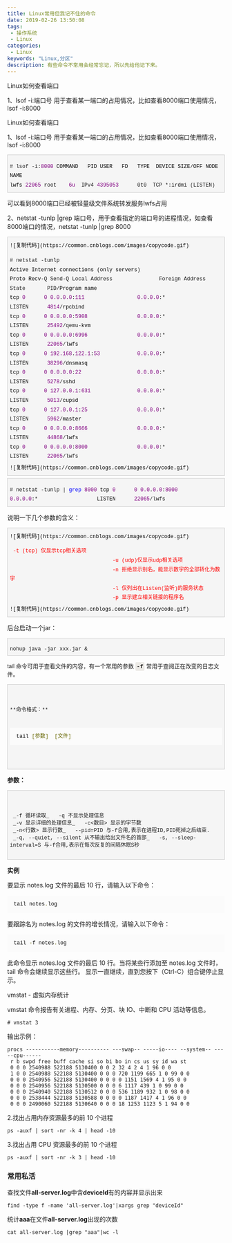 ```yaml
---
title: Linux常用但我记不住的命令
date: 2019-02-26 13:50:08
tags: 
 - 操作系统
 - Linux
categories: 
 - Linux
keywords: "Linux,分区"
description: 有些命令不常用会经常忘记，所以先给他记下来。
---
```


Linux如何查看端口

1、lsof -i:端口号 用于查看某一端口的占用情况，比如查看8000端口使用情况，lsof -i:8000

<!--more-->
Linux如何查看端口

1、lsof -i:端口号 用于查看某一端口的占用情况，比如查看8000端口使用情况，lsof -i:8000

<div class="cnblogs_code" style="margin: 5px 0px; padding: 5px; background-color: rgb(245, 245, 245); border: 1px solid rgb(204, 204, 204); overflow: auto; font-family: &quot;Courier New&quot; !important; font-size: 12px !important;">  

<pre style="margin-bottom: 0px; padding: 0px; white-space: pre-wrap; font-family: &quot;Courier New&quot; !important; font-size: 12px !important;"># lsof -i:<span style="margin: 0px; padding: 0px; line-height: 1.8; color: rgb(128, 0, 128);">8000</span> <span style="margin: 0px; padding: 0px; line-height: 1.8; color: rgb(0, 0, 0);">COMMAND   PID USER   FD   TYPE  DEVICE SIZE</span>/<span style="margin: 0px; padding: 0px; line-height: 1.8; color: rgb(0, 0, 0);">OFF NODE NAME  
lwfs</span> <span style="margin: 0px; padding: 0px; line-height: 1.8; color: rgb(128, 0, 128);">22065</span> root    <span style="margin: 0px; padding: 0px; line-height: 1.8; color: rgb(128, 0, 128);">6u</span>  IPv4 <span style="margin: 0px; padding: 0px; line-height: 1.8; color: rgb(128, 0, 128);">4395053</span>      0t0  TCP *:irdmi (LISTEN)</pre>

</div>

可以看到8000端口已经被轻量级文件系统转发服务lwfs占用

2、netstat -tunlp |grep 端口号，用于查看指定的端口号的进程情况，如查看8000端口的情况，netstat -tunlp |grep 8000

<div class="cnblogs_code" style="margin: 5px 0px; padding: 5px; background-color: rgb(245, 245, 245); border: 1px solid rgb(204, 204, 204); overflow: auto; font-family: &quot;Courier New&quot; !important; font-size: 12px !important;">  

<div class="cnblogs_code_toolbar" style="margin: 5px 0px 0px; padding: 0px;"><span class="cnblogs_code_copy" style="margin: 0px; padding: 0px 5px 0px 0px; line-height: 1.8;"><a title="复制代码" style="margin: 0px; padding: 0px; color: rgb(0, 0, 0); border: none !important; background-color: rgb(245, 245, 245) !important;">![复制代码](https://common.cnblogs.com/images/copycode.gif)</a></span></div>

<pre style="margin-bottom: 0px; padding: 0px; white-space: pre-wrap; font-family: &quot;Courier New&quot; !important; font-size: 12px !important;"># netstat -<span style="margin: 0px; padding: 0px; line-height: 1.8; color: rgb(0, 0, 0);">tunlp 
Active Internet connections (only servers)
Proto Recv</span>-Q Send-Q Local Address               Foreign Address             State       PID/<span style="margin: 0px; padding: 0px; line-height: 1.8; color: rgb(0, 0, 0);">Program name   
tcp</span> <span style="margin: 0px; padding: 0px; line-height: 1.8; color: rgb(128, 0, 128);">0</span>      <span style="margin: 0px; padding: 0px; line-height: 1.8; color: rgb(128, 0, 128);">0</span> <span style="margin: 0px; padding: 0px; line-height: 1.8; color: rgb(128, 0, 128);">0.0</span>.<span style="margin: 0px; padding: 0px; line-height: 1.8; color: rgb(128, 0, 128);">0.0</span>:<span style="margin: 0px; padding: 0px; line-height: 1.8; color: rgb(128, 0, 128);">111</span>                 <span style="margin: 0px; padding: 0px; line-height: 1.8; color: rgb(128, 0, 128);">0.0</span>.<span style="margin: 0px; padding: 0px; line-height: 1.8; color: rgb(128, 0, 128);">0.0</span>:*                   LISTEN      <span style="margin: 0px; padding: 0px; line-height: 1.8; color: rgb(128, 0, 128);">4814</span>/<span style="margin: 0px; padding: 0px; line-height: 1.8; color: rgb(0, 0, 0);">rpcbind        
tcp</span> <span style="margin: 0px; padding: 0px; line-height: 1.8; color: rgb(128, 0, 128);">0</span>      <span style="margin: 0px; padding: 0px; line-height: 1.8; color: rgb(128, 0, 128);">0</span> <span style="margin: 0px; padding: 0px; line-height: 1.8; color: rgb(128, 0, 128);">0.0</span>.<span style="margin: 0px; padding: 0px; line-height: 1.8; color: rgb(128, 0, 128);">0.0</span>:<span style="margin: 0px; padding: 0px; line-height: 1.8; color: rgb(128, 0, 128);">5908</span>                <span style="margin: 0px; padding: 0px; line-height: 1.8; color: rgb(128, 0, 128);">0.0</span>.<span style="margin: 0px; padding: 0px; line-height: 1.8; color: rgb(128, 0, 128);">0.0</span>:*                   LISTEN      <span style="margin: 0px; padding: 0px; line-height: 1.8; color: rgb(128, 0, 128);">25492</span>/qemu-<span style="margin: 0px; padding: 0px; line-height: 1.8; color: rgb(0, 0, 0);">kvm      
tcp</span> <span style="margin: 0px; padding: 0px; line-height: 1.8; color: rgb(128, 0, 128);">0</span>      <span style="margin: 0px; padding: 0px; line-height: 1.8; color: rgb(128, 0, 128);">0</span> <span style="margin: 0px; padding: 0px; line-height: 1.8; color: rgb(128, 0, 128);">0.0</span>.<span style="margin: 0px; padding: 0px; line-height: 1.8; color: rgb(128, 0, 128);">0.0</span>:<span style="margin: 0px; padding: 0px; line-height: 1.8; color: rgb(128, 0, 128);">6996</span>                <span style="margin: 0px; padding: 0px; line-height: 1.8; color: rgb(128, 0, 128);">0.0</span>.<span style="margin: 0px; padding: 0px; line-height: 1.8; color: rgb(128, 0, 128);">0.0</span>:*                   LISTEN      <span style="margin: 0px; padding: 0px; line-height: 1.8; color: rgb(128, 0, 128);">22065</span>/<span style="margin: 0px; padding: 0px; line-height: 1.8; color: rgb(0, 0, 0);">lwfs          
tcp</span> <span style="margin: 0px; padding: 0px; line-height: 1.8; color: rgb(128, 0, 128);">0</span>      <span style="margin: 0px; padding: 0px; line-height: 1.8; color: rgb(128, 0, 128);">0</span> <span style="margin: 0px; padding: 0px; line-height: 1.8; color: rgb(128, 0, 128);">192.168</span>.<span style="margin: 0px; padding: 0px; line-height: 1.8; color: rgb(128, 0, 128);">122.1</span>:<span style="margin: 0px; padding: 0px; line-height: 1.8; color: rgb(128, 0, 128);">53</span>            <span style="margin: 0px; padding: 0px; line-height: 1.8; color: rgb(128, 0, 128);">0.0</span>.<span style="margin: 0px; padding: 0px; line-height: 1.8; color: rgb(128, 0, 128);">0.0</span>:*                   LISTEN      <span style="margin: 0px; padding: 0px; line-height: 1.8; color: rgb(128, 0, 128);">38296</span>/<span style="margin: 0px; padding: 0px; line-height: 1.8; color: rgb(0, 0, 0);">dnsmasq       
tcp</span> <span style="margin: 0px; padding: 0px; line-height: 1.8; color: rgb(128, 0, 128);">0</span>      <span style="margin: 0px; padding: 0px; line-height: 1.8; color: rgb(128, 0, 128);">0</span> <span style="margin: 0px; padding: 0px; line-height: 1.8; color: rgb(128, 0, 128);">0.0</span>.<span style="margin: 0px; padding: 0px; line-height: 1.8; color: rgb(128, 0, 128);">0.0</span>:<span style="margin: 0px; padding: 0px; line-height: 1.8; color: rgb(128, 0, 128);">22</span>                  <span style="margin: 0px; padding: 0px; line-height: 1.8; color: rgb(128, 0, 128);">0.0</span>.<span style="margin: 0px; padding: 0px; line-height: 1.8; color: rgb(128, 0, 128);">0.0</span>:*                   LISTEN      <span style="margin: 0px; padding: 0px; line-height: 1.8; color: rgb(128, 0, 128);">5278</span>/<span style="margin: 0px; padding: 0px; line-height: 1.8; color: rgb(0, 0, 0);">sshd           
tcp</span> <span style="margin: 0px; padding: 0px; line-height: 1.8; color: rgb(128, 0, 128);">0</span>      <span style="margin: 0px; padding: 0px; line-height: 1.8; color: rgb(128, 0, 128);">0</span> <span style="margin: 0px; padding: 0px; line-height: 1.8; color: rgb(128, 0, 128);">127.0</span>.<span style="margin: 0px; padding: 0px; line-height: 1.8; color: rgb(128, 0, 128);">0.1</span>:<span style="margin: 0px; padding: 0px; line-height: 1.8; color: rgb(128, 0, 128);">631</span>               <span style="margin: 0px; padding: 0px; line-height: 1.8; color: rgb(128, 0, 128);">0.0</span>.<span style="margin: 0px; padding: 0px; line-height: 1.8; color: rgb(128, 0, 128);">0.0</span>:*                   LISTEN      <span style="margin: 0px; padding: 0px; line-height: 1.8; color: rgb(128, 0, 128);">5013</span>/<span style="margin: 0px; padding: 0px; line-height: 1.8; color: rgb(0, 0, 0);">cupsd          
tcp</span> <span style="margin: 0px; padding: 0px; line-height: 1.8; color: rgb(128, 0, 128);">0</span>      <span style="margin: 0px; padding: 0px; line-height: 1.8; color: rgb(128, 0, 128);">0</span> <span style="margin: 0px; padding: 0px; line-height: 1.8; color: rgb(128, 0, 128);">127.0</span>.<span style="margin: 0px; padding: 0px; line-height: 1.8; color: rgb(128, 0, 128);">0.1</span>:<span style="margin: 0px; padding: 0px; line-height: 1.8; color: rgb(128, 0, 128);">25</span>                <span style="margin: 0px; padding: 0px; line-height: 1.8; color: rgb(128, 0, 128);">0.0</span>.<span style="margin: 0px; padding: 0px; line-height: 1.8; color: rgb(128, 0, 128);">0.0</span>:*                   LISTEN      <span style="margin: 0px; padding: 0px; line-height: 1.8; color: rgb(128, 0, 128);">5962</span>/<span style="margin: 0px; padding: 0px; line-height: 1.8; color: rgb(0, 0, 0);">master         
tcp</span> <span style="margin: 0px; padding: 0px; line-height: 1.8; color: rgb(128, 0, 128);">0</span>      <span style="margin: 0px; padding: 0px; line-height: 1.8; color: rgb(128, 0, 128);">0</span> <span style="margin: 0px; padding: 0px; line-height: 1.8; color: rgb(128, 0, 128);">0.0</span>.<span style="margin: 0px; padding: 0px; line-height: 1.8; color: rgb(128, 0, 128);">0.0</span>:<span style="margin: 0px; padding: 0px; line-height: 1.8; color: rgb(128, 0, 128);">8666</span>                <span style="margin: 0px; padding: 0px; line-height: 1.8; color: rgb(128, 0, 128);">0.0</span>.<span style="margin: 0px; padding: 0px; line-height: 1.8; color: rgb(128, 0, 128);">0.0</span>:*                   LISTEN      <span style="margin: 0px; padding: 0px; line-height: 1.8; color: rgb(128, 0, 128);">44868</span>/<span style="margin: 0px; padding: 0px; line-height: 1.8; color: rgb(0, 0, 0);">lwfs          
tcp</span> <span style="margin: 0px; padding: 0px; line-height: 1.8; color: rgb(128, 0, 128);">0</span>      <span style="margin: 0px; padding: 0px; line-height: 1.8; color: rgb(128, 0, 128);">0</span> <span style="margin: 0px; padding: 0px; line-height: 1.8; color: rgb(128, 0, 128);">0.0</span>.<span style="margin: 0px; padding: 0px; line-height: 1.8; color: rgb(128, 0, 128);">0.0</span>:<span style="margin: 0px; padding: 0px; line-height: 1.8; color: rgb(128, 0, 128);">8000</span>                <span style="margin: 0px; padding: 0px; line-height: 1.8; color: rgb(128, 0, 128);">0.0</span>.<span style="margin: 0px; padding: 0px; line-height: 1.8; color: rgb(128, 0, 128);">0.0</span>:*                   LISTEN      <span style="margin: 0px; padding: 0px; line-height: 1.8; color: rgb(128, 0, 128);">22065</span>/lwfs        </pre>

<div class="cnblogs_code_toolbar" style="margin: 5px 0px 0px; padding: 0px;"><span class="cnblogs_code_copy" style="margin: 0px; padding: 0px 5px 0px 0px; line-height: 1.8;"><a title="复制代码" style="margin: 0px; padding: 0px; color: rgb(0, 0, 0); border: none !important; background-color: rgb(245, 245, 245) !important;">![复制代码](https://common.cnblogs.com/images/copycode.gif)</a></span></div>

</div>

<div class="cnblogs_code" style="margin: 5px 0px; padding: 5px; background-color: rgb(245, 245, 245); border: 1px solid rgb(204, 204, 204); overflow: auto; font-family: &quot;Courier New&quot; !important; font-size: 12px !important;">  

<pre style="margin-bottom: 0px; padding: 0px; white-space: pre-wrap; font-family: &quot;Courier New&quot; !important; font-size: 12px !important;"># netstat -tunlp | <span style="margin: 0px; padding: 0px; line-height: 1.8; color: rgb(0, 0, 255);">grep</span> <span style="margin: 0px; padding: 0px; line-height: 1.8; color: rgb(128, 0, 128);">8000</span> <span style="margin: 0px; padding: 0px; line-height: 1.8; color: rgb(0, 0, 0);">tcp</span> <span style="margin: 0px; padding: 0px; line-height: 1.8; color: rgb(128, 0, 128);">0</span>      <span style="margin: 0px; padding: 0px; line-height: 1.8; color: rgb(128, 0, 128);">0</span> <span style="margin: 0px; padding: 0px; line-height: 1.8; color: rgb(128, 0, 128);">0.0</span>.<span style="margin: 0px; padding: 0px; line-height: 1.8; color: rgb(128, 0, 128);">0.0</span>:<span style="margin: 0px; padding: 0px; line-height: 1.8; color: rgb(128, 0, 128);">8000</span>                <span style="margin: 0px; padding: 0px; line-height: 1.8; color: rgb(128, 0, 128);">0.0</span>.<span style="margin: 0px; padding: 0px; line-height: 1.8; color: rgb(128, 0, 128);">0.0</span>:*                   LISTEN      <span style="margin: 0px; padding: 0px; line-height: 1.8; color: rgb(128, 0, 128);">22065</span>/lwfs          </pre>

</div>

说明一下几个参数的含义：

<div class="cnblogs_code" style="margin: 5px 0px; padding: 5px; background-color: rgb(245, 245, 245); border: 1px solid rgb(204, 204, 204); overflow: auto; font-family: &quot;Courier New&quot; !important; font-size: 12px !important;">  

<div class="cnblogs_code_toolbar" style="margin: 5px 0px 0px; padding: 0px;"><span class="cnblogs_code_copy" style="margin: 0px; padding: 0px 5px 0px 0px; line-height: 1.8;"><a title="复制代码" style="margin: 0px; padding: 0px; color: rgb(0, 0, 0); border: none !important; background-color: rgb(245, 245, 245) !important;">![复制代码](https://common.cnblogs.com/images/copycode.gif)</a></span></div>

<pre style="margin-bottom: 0px; padding: 0px; white-space: pre-wrap; font-family: &quot;Courier New&quot; !important; font-size: 12px !important;"> <span style="margin: 0px; padding: 0px; line-height: 1.8; color: rgb(255, 0, 0);">-t (tcp) 仅显示tcp相关选项
                                 -u (udp)仅显示udp相关选项
                                 -n 拒绝显示别名，能显示数字的全部转化为数字
                                 -l 仅列出在Listen(监听)的服务状态
                                 -</span><span style="margin: 0px; padding: 0px; line-height: 1.8; color: rgb(0, 0, 0);"><span style="margin: 0px; padding: 0px; line-height: 1.8; color: rgb(255, 0, 0);">p 显示建立相关链接的程序名</span></span> </pre>

<div class="cnblogs_code_toolbar" style="margin: 5px 0px 0px; padding: 0px;"><span class="cnblogs_code_copy" style="margin: 0px; padding: 0px 5px 0px 0px; line-height: 1.8;"><a title="复制代码" style="margin: 0px; padding: 0px; color: rgb(0, 0, 0); border: none !important; background-color: rgb(245, 245, 245) !important;">![复制代码](https://common.cnblogs.com/images/copycode.gif)</a></span></div>

</div>

后台启动一个jar：

<div class="cnblogs_code" style="margin: 5px 0px; padding: 5px; background-color: rgb(245, 245, 245); border: 1px solid rgb(204, 204, 204); overflow: auto; font-family: &quot;Courier New&quot; !important; font-size: 12px !important;">  

<pre style="padding: 0px; margin-bottom: 0px; line-height: 1.42857; white-space: pre-wrap; font-family: &quot;Courier New&quot; !important; font-size: 12px !important;">nohup java -jar xxx.jar &    </pre>

</div>

<span style="font-family: &quot;Helvetica Neue&quot;, Helvetica, &quot;PingFang SC&quot;, &quot;Hiragino Sans GB&quot;, &quot;Microsoft YaHei&quot;, &quot;Noto Sans CJK SC&quot;, &quot;WenQuanYi Micro Hei&quot;, Arial, sans-serif; font-size: 13px;">tail 命令可用于查看文件的内容，有一个常用的参数</span> <span class="marked" style="border: 0px; margin: 0px; padding: 0.2em; background-color: rgb(236, 234, 230); border-radius: 3px; font-weight: bold; font-family: SFMono-Regular, Consolas, &quot;Liberation Mono&quot;, Menlo, Courier, monospace; font-size: 13px;">-f</span> <span style="font-family: &quot;Helvetica Neue&quot;, Helvetica, &quot;PingFang SC&quot;, &quot;Hiragino Sans GB&quot;, &quot;Microsoft YaHei&quot;, &quot;Noto Sans CJK SC&quot;, &quot;WenQuanYi Micro Hei&quot;, Arial, sans-serif; font-size: 13px;">常用于查阅正在改变的日志文件。</span>

<div class="cnblogs_code" style="margin: 5px 0px; padding: 5px; background-color: rgb(245, 245, 245); border: 1px solid rgb(204, 204, 204); overflow: auto; font-family: &quot;Courier New&quot; !important; font-size: 12px !important;">  

<pre style="padding: 0px; margin-bottom: 0px; line-height: 1.42857; white-space: pre-wrap; font-family: &quot;Courier New&quot; !important; font-size: 12px !important;">  

**命令格式：**  

<pre class="prettyprint prettyprinted" style="border-left-width: 4px; border-color: rgb(221, 221, 221); margin: 15px auto; padding: 10px 15px; font-variant-numeric: normal; font-variant-east-asian: normal; font-stretch: normal; font-size: 12px; line-height: 20px; font-family: Menlo, Monaco, Consolas, &quot;Andale Mono&quot;, &quot;lucida console&quot;, &quot;Courier New&quot;, monospace; white-space: pre-wrap; background: url(&quot;/images/codecolorer_bg.gif&quot;) center top rgb(251, 251, 251);"><span class="pln" style="border: 0px; margin: 0px; padding: 0px; color: rgb(0, 0, 0);">tail</span> <span class="pun" style="border: 0px; margin: 0px; padding: 0px; color: rgb(102, 102, 0);">[参数]</span> <span class="pln" style="border: 0px; margin: 0px; padding: 0px; color: rgb(0, 0, 0);"></span> <span class="pun" style="border: 0px; margin: 0px; padding: 0px; color: rgb(102, 102, 0);">[文件]</span> <span class="pln" style="border: 0px; margin: 0px; padding: 0px; color: rgb(0, 0, 0);"></span> </pre>

</pre>

</div>

**参数：**

<div class="cnblogs_code" style="margin: 5px 0px; padding: 5px; background-color: rgb(245, 245, 245); border: 1px solid rgb(204, 204, 204); overflow: auto; font-family: &quot;Courier New&quot; !important; font-size: 12px !important;">  

<pre style="padding: 0px; margin-bottom: 0px; line-height: 1.42857; white-space: pre-wrap; font-family: &quot;Courier New&quot; !important; font-size: 12px !important;">  

 _-f 循环读取_   -q 不显示处理信息  
 _-v 显示详细的处理信息_   -c<数目> 显示的字节数  
 _-n<行数> 显示行数_   --pid=PID 与-f合用,表示在进程ID,PID死掉之后结束.  
 _-q, --quiet, --silent 从不输出给出文件名的首部_   -s, --sleep-interval=S 与-f合用,表示在每次反复的间隔休眠S秒  

</pre>

</div>

**实例**

要显示 notes.log 文件的最后 10 行，请输入以下命令：

<pre class="prettyprint prettyprinted" style="border-left-width: 4px; border-color: rgb(221, 221, 221); margin: 15px auto; padding: 10px 15px; font-variant-numeric: normal; font-variant-east-asian: normal; font-stretch: normal; font-size: 12px; line-height: 20px; font-family: Menlo, Monaco, Consolas, &quot;Andale Mono&quot;, &quot;lucida console&quot;, &quot;Courier New&quot;, monospace; white-space: pre-wrap; background: url(&quot;/images/codecolorer_bg.gif&quot;) center top rgb(251, 251, 251);"><span class="pln" style="border: 0px; margin: 0px; padding: 0px; color: rgb(0, 0, 0);">tail notes</span><span class="pun" style="border: 0px; margin: 0px; padding: 0px; color: rgb(102, 102, 0);">.</span><span class="pln" style="border: 0px; margin: 0px; padding: 0px; color: rgb(0, 0, 0);">log</span></pre>

要跟踪名为 notes.log 的文件的增长情况，请输入以下命令：

<pre class="prettyprint prettyprinted" style="border-left-width: 4px; border-color: rgb(221, 221, 221); margin: 15px auto; padding: 10px 15px; font-variant-numeric: normal; font-variant-east-asian: normal; font-stretch: normal; font-size: 12px; line-height: 20px; font-family: Menlo, Monaco, Consolas, &quot;Andale Mono&quot;, &quot;lucida console&quot;, &quot;Courier New&quot;, monospace; white-space: pre-wrap; background: url(&quot;/images/codecolorer_bg.gif&quot;) center top rgb(251, 251, 251);"><span class="pln" style="border: 0px; margin: 0px; padding: 0px; color: rgb(0, 0, 0);">tail</span> <span class="pun" style="border: 0px; margin: 0px; padding: 0px; color: rgb(102, 102, 0);">-</span><span class="pln" style="border: 0px; margin: 0px; padding: 0px; color: rgb(0, 0, 0);">f notes</span><span class="pun" style="border: 0px; margin: 0px; padding: 0px; color: rgb(102, 102, 0);">.</span><span class="pln" style="border: 0px; margin: 0px; padding: 0px; color: rgb(0, 0, 0);">log</span></pre>

此命令显示 notes.log 文件的最后 10 行。当将某些行添加至 notes.log 文件时，tail 命令会继续显示这些行。 显示一直继续，直到您按下（Ctrl-C）组合键停止显示。

vmstat - 虚拟内存统计

vmstat 命令报告有关进程、内存、分页、块 IO、中断和 CPU 活动等信息。


```
# vmstat 3
```
输出示例：

```
procs -----------memory---------- ---swap-- -----io---- --system-- -----cpu------
 r b swpd free buff cache si so bi bo in cs us sy id wa st
 0 0 0 2540988 522188 5130400 0 0 2 32 4 2 4 1 96 0 0
 1 0 0 2540988 522188 5130400 0 0 0 720 1199 665 1 0 99 0 0
 0 0 0 2540956 522188 5130400 0 0 0 0 1151 1569 4 1 95 0 0
 0 0 0 2540956 522188 5130500 0 0 0 6 1117 439 1 0 99 0 0
 0 0 0 2540940 522188 5130512 0 0 0 536 1189 932 1 0 98 0 0
 0 0 0 2538444 522188 5130588 0 0 0 0 1187 1417 4 1 96 0 0
 0 0 0 2490060 522188 5130640 0 0 0 18 1253 1123 5 1 94 0 0

```

2.找出占用内存资源最多的前 10 个进程

```
ps -auxf | sort -nr -k 4 | head -10
```

3.找出占用 CPU 资源最多的前 10 个进程


```
ps -auxf | sort -nr -k 3 | head -10
```

### 常用私活
查找文件**all-server.log**中含**deviceId**有的内容并显示出来
```
find -type f -name 'all-server.log'|xargs grep "deviceId"
```
统计**aaa**在文件**all-server.log**出现的次数
```
cat all-server.log |grep "aaa"|wc -l
```
